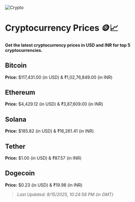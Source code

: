 
![Crypto](https://www.techguide.com.au/wp-content/uploads/2020/11/crypto3.jpeg)

# Cryptocurrency Prices 🪙📈

#### Get the latest cryptocurrency prices in USD and INR for top 5 cryptocurrencies.

## Bitcoin

**Price:** $117,431.00 (in USD) & ₹1,02,76,849.00 (in INR)

## Ethereum

**Price:** $4,429.12 (in USD) & ₹3,87,609.00 (in INR)

## Solana

**Price:** $185.82 (in USD) & ₹16,261.41 (in INR)

## Tether

**Price:** $1.00 (in USD) & ₹87.57 (in INR)

## Dogecoin

**Price:** $0.23 (in USD) & ₹19.98 (in INR)

> _Last Updated: 8/15/2025, 10:24:58 PM (in GMT)_
